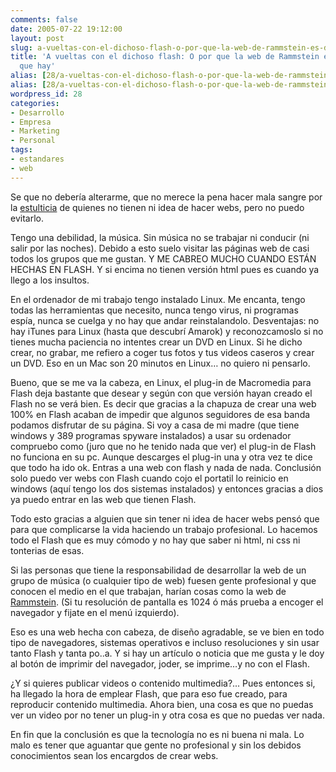 ```yaml
---
comments: false
date: 2005-07-22 19:12:00
layout: post
slug: a-vueltas-con-el-dichoso-flash-o-por-que-la-web-de-rammstein-es-de-lo-mejor-que-hay
title: 'A vueltas con el dichoso flash: O por que la web de Rammstein es de lo mejor
  que hay'
alias: [28/a-vueltas-con-el-dichoso-flash-o-por-que-la-web-de-rammstein-es-de-lo-mejor-que-hay/, 28/a-vueltas-con-el-dichoso-flash-o-por-que-la-web-de-rammstein-es-de-lo-mejor-que-hay]
alias: [28/a-vueltas-con-el-dichoso-flash-o-por-que-la-web-de-rammstein-es-de-lo-mejor-que-hay/, 28/a-vueltas-con-el-dichoso-flash-o-por-que-la-web-de-rammstein-es-de-lo-mejor-que-hay]
wordpress_id: 28
categories:
- Desarrollo
- Empresa
- Marketing
- Personal
tags:
- estandares
- web
---
```


Se que no debería alterarme, que no merece la pena hacer mala
sangre por la [
estulticia](http://buscon.rae.es/draeI/SrvltGUIBusUsual?TIPO_HTML=2&TIPO_BUS=3&LEMA=estulticia) de quienes no tienen ni idea de hacer webs, pero no
puedo evitarlo.




Tengo una debilidad, la música. Sin música no se trabajar ni
conducir (ni salir por las noches). Debido a esto suelo visitar las
páginas web de casi todos los grupos que me gustan. Y ME CABREO
MUCHO CUANDO ESTÁN HECHAS EN FLASH. Y si encima no tienen versión
html pues es cuando ya llego a los insultos.





En el ordenador de mi trabajo tengo instalado Linux. Me encanta,
tengo todas las herramientas que necesito, nunca tengo virus, ni
programas espía, nunca se cuelga y no hay que andar reinstalandolo.
Desventajas: no hay iTunes para Linux (hasta que descubrí Amarok) y
reconozcamoslo si no tienes mucha paciencia no intentes crear un
DVD en Linux. Si he dicho crear, no grabar, me refiero a coger tus
fotos y tus videos caseros y crear un DVD. Eso en un Mac son 20
minutos en Linux… no quiero ni pensarlo.




Bueno, que se me va la cabeza, en Linux, el plug-in de
Macromedia para Flash deja bastante que desear y según con que
versión hayan creado el Flash no se verá bien. Es decir que gracias
a la chapuza de crear una web 100% en Flash acaban de impedir que
algunos seguidores de esa banda podamos disfrutar de su página. Si
voy a casa de mi madre (que tiene windows y 389 programas spyware
instalados) a usar su ordenador compruebo como (juro que no he
tenido nada que ver) el plug-in de Flash no funciona en su pc.
Aunque descarges el plug-in una y otra vez te dice que todo ha ido
ok. Entras a una web con flash y nada de nada. Conclusión solo
puedo ver webs con Flash cuando cojo el portatil lo reinicio en
windows (aquí tengo los dos sistemas instalados) y entonces gracias
a dios ya puedo entrar en las web que tienen Flash.




Todo esto gracias a alguien que sin tener ni idea de hacer webs
pensó que para que complicarse la vida haciendo un trabajo
profesional. Lo hacemos todo el Flash que es muy cómodo y no hay
que saber ni html, ni css ni tonterias de esas.




Si las personas que tiene la responsabilidad de desarrollar la
web de un grupo de música (o cualquier tipo de web) fuesen gente
profesional y que conocen el medio en el que trabajan, harían cosas
como la web de [Rammstein](http://www.rammstein.com/).
(Si tu resolución de pantalla es 1024 ó más prueba a encoger el
navegador y fijate en el menú izquierdo).




Eso es una web hecha con cabeza, de diseño agradable, se ve bien
en todo tipo de navegadores, sistemas operativos e incluso
resoluciones y sin usar tanto Flash y tanta po..a. Y si hay un
artículo o noticia que me gusta y le doy al botón de imprimir del
navegador, joder, se imprime…y no con el Flash.




¿Y si quieres publicar videos o contenido multimedia?... Pues
entonces si, ha llegado la hora de emplear Flash, que para eso fue
creado, para reproducir contenido multimedia. Ahora bien, una cosa
es que no puedas ver un video por no tener un plug-in y otra cosa
es que no puedas ver nada.




En fin que la conclusión es que la tecnología no es ni buena ni
mala. Lo malo es tener que aguantar que gente no profesional y sin
los debidos conocimientos sean los encargdos de crear webs.
